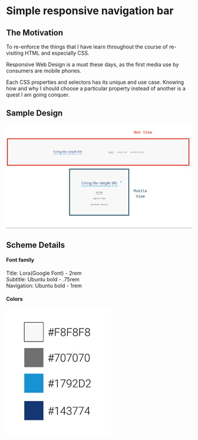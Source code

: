 # Simple responsive navigation bar

## The Motivation

To re-enforce the things that I have learn throughout the course of re-visiting HTML and especially CSS.

Responsive Web Design is a must these days, as the first media use by consumers are mobile phones.

Each CSS properties and selectors has its unique and use case. Knowing how and why I should choose a particular property instead of another is a quest I am going conquer.

## Sample Design

![image of simple Navigation](/images/simple-navigation.png)

## Scheme Details

#### Font family

Title: Lora(Google Font) - 2rem  
Subtitle: Ubuntu bold - .75rem  
Navigation: Ubuntu bold - 1rem

#### Colors

![image of colors tones](/images/colors.png)

